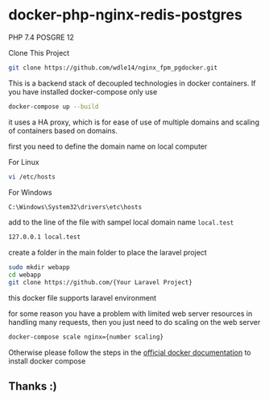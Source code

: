 # docker-php-nginx-redis-postgres

PHP 7.4
POSGRE 12

Clone This Project 

```bash
git clone https://github.com/wdle14/nginx_fpm_pgdocker.git
```

This is a backend stack of decoupled technologies in docker containers.
If you have installed docker-compose only use

```bash
docker-compose up --build
```
it uses a HA proxy, which is for ease of use of multiple domains and scaling of containers based on domains.

first you need to define the domain name on local computer

For Linux

```bash
vi /etc/hosts
```

For Windows
```bash
C:\Windows\System32\drivers\etc\hosts
```

add to the line of the file with sampel local domain name `local.test`

```bash
127.0.0.1 local.test
```

create a folder in the main folder to place the laravel project

```bash
sudo mkdir webapp
cd webapp
git clone https://github.com/{Your Laravel Project}
```

this docker file supports laravel environment

for some reason you have a problem with limited web server resources in handling many requests, then you just need to do scaling on the web server

```bash
docker-compose scale nginx={number scaling}
```

Otherwise please follow the steps in the [official docker documentation](https://docs.docker.com/install/linux/docker-ce/debian/) to install docker compose

## Thanks :)
